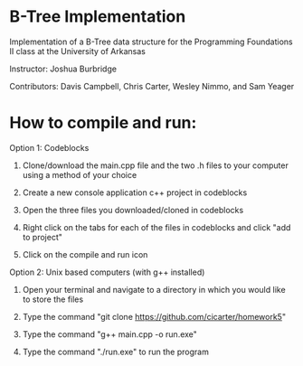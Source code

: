 # B-Tree Implementation
Implementation of a B-Tree data structure for the Programming Foundations II class at the University of Arkansas

Instructor: Joshua Burbridge

Contributors: Davis Campbell, Chris Carter, Wesley Nimmo, and Sam Yeager

# How to compile and run:

Option 1: Codeblocks

1. Clone/download the main.cpp file and the two .h files to your computer using a method of your choice

2. Create a new console application c++ project in codeblocks

3. Open the three files you downloaded/cloned in codeblocks

4. Right click on the tabs for each of the files in codeblocks and click "add to project"

5. Click on the compile and run icon

Option 2: Unix based computers (with g++ installed)

1. Open your terminal and navigate to a directory in which you would like to store the files

2. Type the command "git clone https://github.com/cicarter/homework5"

3. Type the command "g++ main.cpp -o run.exe"

4. Type the command "./run.exe" to run the program
